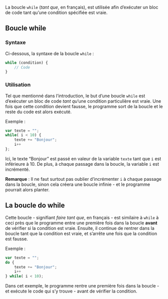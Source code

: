 La boucle ```while``` (*tant que*, en français), est utilisée afin d’exécuter un bloc de code tant qu’une condition spécifiée est vraie. 

## Boucle while

### Syntaxe

Ci-dessous, la syntaxe de la boucle ```while``` :

```js
while (condition) {
	// Code
}
```

### Utilisation

Tel que mentionné dans l’introduction, le but d’une boucle ```while``` est d’exécuter un bloc de code *tant qu*’une condition particulière est vraie. Une fois que cette condition devient fausse, le programme sort de la boucle et le reste du code est alors exécuté.

Exemple :

```js
var texte = "";
while( i < 10) {
	texte += "Bonjour";
	i++
};
```

Ici, le texte “Bonjour” est passé en valeur de la variable ```texte``` tant que ```i``` est inférieure à 10. De plus, à chaque passage dans la boucle, la variable ```i``` est incrémenté.

__Remarque__ : Il ne faut surtout pas oublier d’incrémenter ```i``` à chaque passage dans la boucle, sinon cela créera une boucle infinie - et le programme pourrait alors planter.

## La boucle do while

Cette boucle - signifiant *faire tant que*, en français - est similaire à ```while``` à ceci près que le programme entre une première fois dans la boucle **avant** de vérifier si la condition est vraie. Ensuite, il continue de rentrer dans la boucle tant que la condition est vraie, et s’arrête une fois que la condition est fausse. 

Exemple :

```js
var texte = "";
do {
	texte += "Bonjour";
	i++
} while( i < 10);
```

Dans cet exemple, le programme rentre une première fois dans la boucle - et exécute le code qui s’y trouve - avant de vérifier la condition.